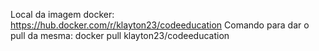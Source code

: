 Local da imagem docker: https://hub.docker.com/r/klayton23/codeeducation
Comando para dar o pull da mesma: docker pull klayton23/codeeducation